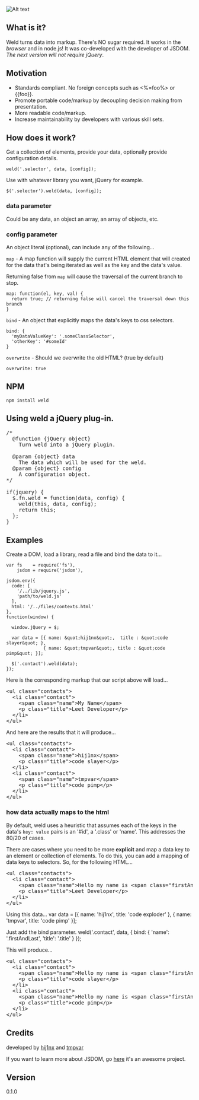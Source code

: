 

![Alt text](https://github.com/hij1nx/Weld/raw/master/demo/public/img/weld.png)<br/>

## What is it?

Weld turns data into markup. There's NO sugar required. It works in the *browser* and in node.js! It was co-developed with the developer of JSDOM. *The next version will not require jQuery*.

## Motivation

- Standards compliant. No foreign concepts such as <%=foo%> or {{foo}}.
- Promote portable code/markup by decoupling decision making from presentation.
- More readable code/markup.
- Increase maintainability by developers with various skill sets.

## How does it work?

Get a collection of elements, provide your data, optionally provide configuration details.

    weld('.selector', data, [config]);


Use with whatever library you want, jQuery for example.

    $('.selector').weld(data, [config]);


### data parameter
Could be any data, an object an array, an array of objects, etc.

### config parameter
An object literal (optional), can include any of the following...

`map` - A map function will supply the current HTML element that will created for the data that's being iterated as well as the key and the data's value.

Returning false from `map` will cause the traversal of the current branch to stop.

    map: function(el, key, val) { 
      return true; // returning false will cancel the traversal down this branch
    }

`bind` - An object that explicitly maps the data's keys to css selectors.
 
    bind: { 
      'myDataValueKey': '.someClassSelector',
      'otherKey': '#someId'
    }


`overwrite` - Should we overwrite the old HTML? (true by default)

    overwrite: true

## NPM
    npm install weld

## Using weld a jQuery plug-in.
<pre>
/*
  @function {jQuery object}
    Turn weld into a jQuery plugin.

  @param {object} data
    The data which will be used for the weld.
  @param {object} config
    A configuration object.
*/

if(jquery) {  
  $.fn.weld = function(data, config) {
    weld(this, data, config);
    return this;
  };
}  
</pre>

## Examples

Create a DOM, load a library, read a file and bind the data to it...

    var fs    = require('fs'),
        jsdom = require('jsdom'),

    jsdom.env({
      code: [
        '/../lib/jquery.js',
        'path/to/weld.js'
      ],
      html: '/../files/contexts.html'
    },
    function(window) {

      window.jQuery = $;

      var data = [{ name: &quot;hij1nx&quot;,  title : &quot;code slayer&quot; },
                  { name: &quot;tmpvar&quot;, title : &quot;code pimp&quot; }];

      $('.contact').weld(data);
    });

</pre>

Here is the corresponding markup that our script above will load...
<pre>
&lt;ul class=&quot;contacts&quot;&gt;
  &lt;li class=&quot;contact&quot;&gt;
    &lt;span class=&quot;name&quot;&gt;My Name&lt;/span&gt;
    &lt;p class=&quot;title&quot;&gt;Leet Developer&lt;/p&gt;
  &lt;/li&gt;
&lt;/ul&gt;
</pre>

And here are the results that it will produce...
<pre>
&lt;ul class=&quot;contacts&quot;&gt;
  &lt;li class=&quot;contact&quot;&gt;
    &lt;span class=&quot;name&quot;&gt;hij1nx&lt;/span&gt;
    &lt;p class=&quot;title&quot;&gt;code slayer&lt;/p&gt;
  &lt;/li&gt;
  &lt;li class=&quot;contact&quot;&gt;
    &lt;span class=&quot;name&quot;&gt;tmpvar&lt;/span&gt;
    &lt;p class=&quot;title&quot;&gt;code pimp&lt;/p&gt;
  &lt;/li&gt;  
&lt;/ul&gt;
</pre>

### how data actually maps to the html

By default, weld uses a heuristic that assumes each of the keys in the data's `key: value` pairs is an '#id', a '.class' or 'name'. This addresses the 80/20 of cases. 

There are cases where you need to be more <b>explicit</b> and map a data key to an element or collection of elements. To do this, you can add a mapping of data keys to selectors. So, for the following HTML...

<pre>
&lt;ul class=&quot;contacts&quot;&gt;
  &lt;li class=&quot;contact&quot;&gt;
    &lt;span class=&quot;name&quot;&gt;Hello my name is &lt;span class=&quot;firstAndLast&quot;&gt;My Name&lt;/span&gt;&lt;/span&gt;
    &lt;p class=&quot;title&quot;&gt;Leet Developer&lt;/p&gt;
  &lt;/li&gt;
&lt;/ul&gt;
</pre>

Using this data...
    var data = [{ name: 'hij1nx',  title: 'code exploder' },
                { name: 'tmpvar', title: 'code pimp' }];  

Just add the bind parameter.
    weld('.contact', data, { bind: { 'name': '.firstAndLast', 'title': '.title' } });

This will produce...
<pre>
&lt;ul class=&quot;contacts&quot;&gt;
  &lt;li class=&quot;contact&quot;&gt;
    &lt;span class=&quot;name&quot;&gt;Hello my name is &lt;span class=&quot;firstAndLast&quot;&gt;hij1nx&lt;/span&gt;&lt;/span&gt;  
    &lt;p class=&quot;title&quot;&gt;code slayer&lt;/p&gt;
  &lt;/li&gt;
  &lt;li class=&quot;contact&quot;&gt;
    &lt;span class=&quot;name&quot;&gt;Hello my name is &lt;span class=&quot;firstAndLast&quot;&gt;tmpvar&lt;/span&gt;&lt;/span&gt;  
    &lt;p class=&quot;title&quot;&gt;code pimp&lt;/p&gt;
  &lt;/li&gt;  
&lt;/ul&gt;
</pre>

## Credits
developed by [hij1nx][2] and [tmpvar][3]

If you want to learn more about JSDOM, go [here][1] it's an awesome project.

## Version
0.1.0

[1]: https://github.com/tmpvar/jsdom
[2]: http://twitter.com/hij1nx
[3]: http://twitter.com/tmpvar
